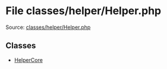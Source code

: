 File classes/helper/Helper.php
=========

Source: [classes/helper/Helper.php](https://github.com/PrestaShop/PrestaShop/blob/1.5.6.3/classes/helper/Helper.php)


Classes
-------

* [HelperCore](class.HelperCore.md)

